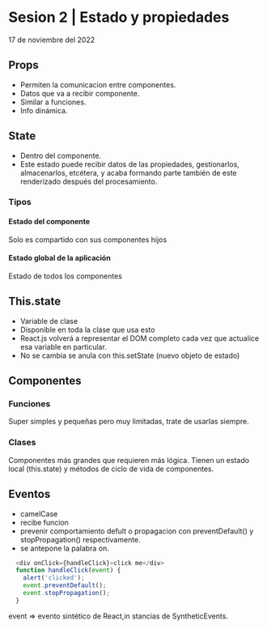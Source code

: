 # Sesion 2 | Estado y propiedades

17 de noviembre del 2022

## Props

- Permiten la comunicacion entre componentes.  
- Datos que va a recibir componente.  
- Similar a funciones.  
- Info dinámica.  

## State

- Dentro del componente.  
- Este estado puede recibir datos de las propiedades, gestionarlos, almacenarlos, etcétera, y acaba formando parte también de este renderizado después del procesamiento.

### Tipos

#### Estado del componente  

Solo es compartido con sus componentes hijos

#### Estado global de la aplicación  

Estado de todos los componentes

## This.state

- Variable de clase
- Disponible en toda la clase que usa esto
- React.js volverá a representar el DOM completo cada vez que actualice esa variable en particular.
- No se cambia se anula con this.setState (nuevo objeto de estado)

## Componentes

### Funciones

Super simples y pequeñas pero muy limitadas, trate de usarlas siempre.

### Clases

Componentes más grandes que requieren más lógica. Tienen un estado local (this.state) y métodos de ciclo de vida de componentes.

## Eventos

- camelCase
- recibe funcion
- prevenir comportamiento defult o propagacion con preventDefault() y stopPropagation() respectivamente.
- se antepone la palabra on.

```javascript
  <div onClick={handleClick}>click me</div>
  function handleClick(event) {
    alert('clicked');
    event.preventDefault();
    event.stopPropagation();
  }
```

event => evento sintético de React,in stancias de SyntheticEvents.
